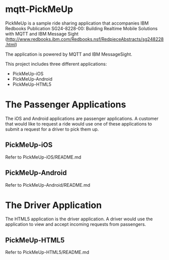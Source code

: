 mqtt-PickMeUp
=============

PickMeUp is a sample ride sharing application that accompanies IBM Redbooks Publication SG24-8228-00: Building Realtime Mobile Solutions with MQTT and IBM Message Sight (http://www.redbooks.ibm.com/Redbooks.nsf/RedpieceAbstracts/sg248228.html)

The application is powered by MQTT and IBM MessageSight.

This project includes three different applications:
+ PickMeUp-iOS
+ PickMeUp-Android
+ PickMeUp-HTML5

The Passenger Applications
==========================
The iOS and Android applications are passenger applications. A customer that would like to request a ride would use one of these applications to submit a request for a driver to pick them up.

PickMeUp-iOS
------------
Refer to PickMeUp-iOS/README.md

PickMeUp-Android
----------------
Refer to PickMeUp-Android/README.md

The Driver Application
======================
The HTML5 application is the driver application. A driver would use the application to view and accept incoming requests from passengers.


PickMeUp-HTML5
--------------
Refer to PickMeUp-HTML5/README.md